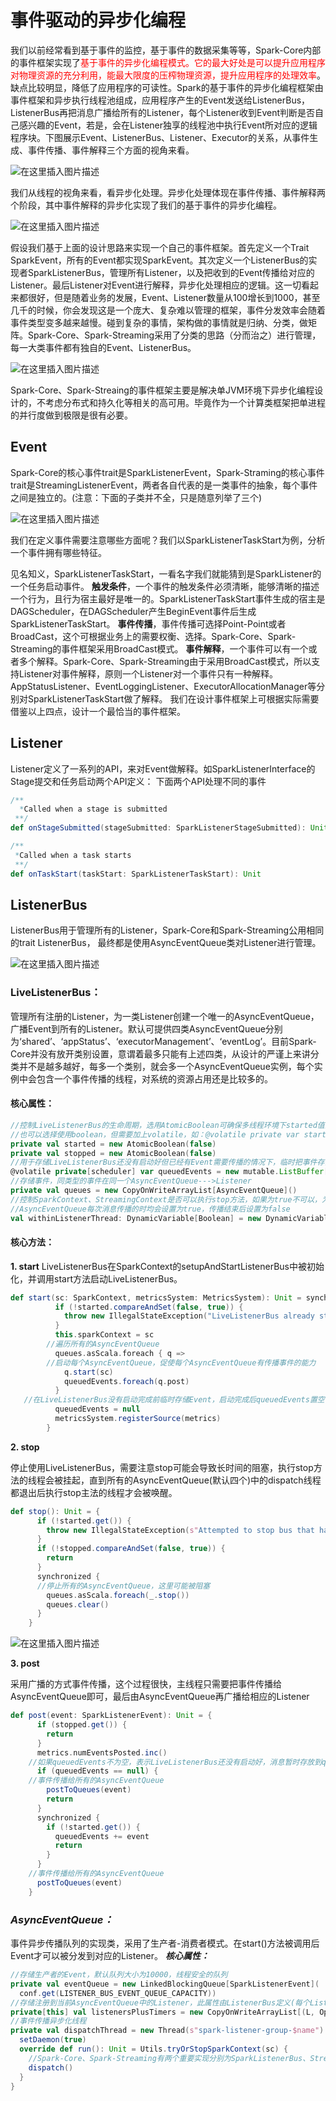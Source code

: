 # 事件驱动的异步化编程

我们以前经常看到基于事件的监控，基于事件的数据采集等等，Spark-Core内部的事件框架实现了<font color=red>基于事件的异步化编程模式。它的最大好处是可以提升应用程序对物理资源的充分利用，能最大限度的压榨物理资源，提升应用程序的处理效率</font>。缺点比较明显，降低了应用程序的可读性。Spark的基于事件的异步化编程框架由事件框架和异步执行线程池组成，应用程序产生的Event发送给ListenerBus，ListenerBus再把消息广播给所有的Listener，每个Listener收到Event判断是否自己感兴趣的Event，若是，会在Listener独享的线程池中执行Event所对应的逻辑程序块。下图展示Event、ListenerBus、Listener、Executor的关系，从事件生成、事件传播、事件解释三个方面的视角来看。

![在这里插入图片描述](watermark,type_ZmFuZ3poZW5naGVpdGk,shadow_10,text_aHR0cHM6Ly9ibG9nLmNzZG4ubmV0L2FzZDQ5MTMxMA==,size_16,color_FFFFFF,t_70.png)

我们从线程的视角来看，看异步化处理。异步化处理体现在事件传播、事件解释两个阶段，其中事件解释的异步化实现了我们的基于事件的异步化编程。

![在这里插入图片描述](20190411144456755.png)

假设我们基于上面的设计思路来实现一个自己的事件框架。首先定义一个Trait SparkEvent，所有的Event都实现SparkEvent。其次定义一个ListenerBus的实现者SparkListenerBus，管理所有Listener，以及把收到的Event传播给对应的Listener。最后Listener对Event进行解释，异步化处理相应的逻辑。这一切看起来都很好，但是随着业务的发展，Event、Listener数量从100增长到1000，甚至几千的时候，你会发现这是一个庞大、复杂难以管理的框架，事件分发效率会随着事件类型变多越来越慢。碰到复杂的事情，架构做的事情就是归纳、分类，做矩阵。Spark-Core、Spark-Streaming采用了分类的思路（分而治之）进行管理，每一大类事件都有独自的Event、ListenerBus。

![在这里插入图片描述](20190411144524351.png)

Spark-Core、Spark-Streaing的事件框架主要是解决单JVM环境下异步化编程设计的，不考虑分布式和持久化等相关的高可用。毕竟作为一个计算类框架把单进程的并行度做到极限是很有必要。

## Event

Spark-Core的核心事件trait是SparkListenerEvent，Spark-Straming的核心事件trait是StreamingListenerEvent，两者各自代表的是一类事件的抽象，每个事件之间是独立的。(注意：下面的子类并不全，只是随意列举了三个)

![在这里插入图片描述](watermark,type_ZmFuZ3poZW5naGVpdGk,shadow_10,text_aHR0cHM6Ly9ibG9nLmNzZG4ubmV0L2FzZDQ5MTMxMA==,size_16,color_FFFFFF,t_70-20191215145307846.png)

我们在定义事件需要注意哪些方面呢？我们以SparkListenerTaskStart为例，分析一个事件拥有哪些特征。

见名知义，SparkListenerTaskStart，一看名字我们就能猜到是SparkListener的一个任务启动事件。
**触发条件**，一个事件的触发条件必须清晰，能够清晰的描述一个行为，且行为宿主最好是唯一的。SparkListenerTaskStart事件生成的宿主是DAGScheduler，在DAGScheduler产生BeginEvent事件后生成SparkListenerTaskStart。
**事件传播**，事件传播可选择Point-Point或者BroadCast，这个可根据业务上的需要权衡、选择。Spark-Core、Spark-Streaming的事件框架采用BroadCast模式。
**事件解释**，一个事件可以有一个或者多个解释。Spark-Core、Spark-Streaming由于采用BroadCast模式，所以支持Listener对事件解释，原则一个Listener对一个事件只有一种解释。AppStatusListener、EventLoggingListener、ExecutorAllocationManager等分别对SparkListenerTaskStart做了解释。
我们在设计事件框架上可根据实际需要借鉴以上四点，设计一个最恰当的事件框架。

## Listener

Listener定义了一系列的API，来对Event做解释。如SparkListenerInterface的Stage提交和任务启动两个API定义：
 下面两个API处理不同的事件

```scala
/**
  *Called when a stage is submitted
 **/
def onStageSubmitted(stageSubmitted: SparkListenerStageSubmitted): Unit

/**
 *Called when a task starts
 **/
def onTaskStart(taskStart: SparkListenerTaskStart): Unit
```

## ListenerBus

ListenerBus用于管理所有的Listener，Spark-Core和Spark-Streaming公用相同的trait ListenerBus， 最终都是使用AsyncEventQueue类对Listener进行管理。

![在这里插入图片描述](20190411144845899.png)

### LiveListenerBus：

管理所有注册的Listener，为一类Listener创建一个唯一的AsyncEventQueue，广播Event到所有的Listener。默认可提供四类AsyncEventQueue分别为‘shared’、‘appStatus’、‘executorManagement’、‘eventLog’。目前Spark-Core并没有放开类别设置，意谓着最多只能有上述四类，从设计的严谨上来讲分类并不是越多越好，每多一个类别，就会多一个AsyncEventQueue实例，每个实例中会包含一个事件传播的线程，对系统的资源占用还是比较多的。

#### 核心属性：

```scala
//控制LiveListenerBus的生命周期，选用AtomicBoolean可确保多线程环境下started值的内存可见性
//也可以选择使用boolean，但需要加上volatile，如：@volatile private var started=false，但这种方案笔者觉的没有AtomicBoolean好
private val started = new AtomicBoolean(false)
private val stopped = new AtomicBoolean(false)
//用于存储LiveListenerBus还没有启动好但已经有Event需要传播的情况下，临时把事件存储在queueEvents中
@volatile private[scheduler] var queuedEvents = new mutable.ListBuffer[SparkListenerEvent]()
//存储事件，同类型的事件在同一个AsyncEventQueue--->Listener
private val queues = new CopyOnWriteArrayList[AsyncEventQueue]()
//控制SparkContext、StreamingContext是否可以执行stop方法，如果为true不可以，为false则可以
//AsyncEventQueue每次消息传播的时均会设置为true，传播结束后设置为false
val withinListenerThread: DynamicVariable[Boolean] = new DynamicVariable[Boolean](false)

```

#### 核心方法：

**1. start**
LiveListenerBus在SparkContext的setupAndStartListenerBus中被初始化，并调用start方法启动LiveListenerBus。

```scala
def start(sc: SparkContext, metricsSystem: MetricsSystem): Unit = synchronized {
          if (!started.compareAndSet(false, true)) {
            throw new IllegalStateException("LiveListenerBus already started.")
          }
          this.sparkContext = sc
        //遍历所有的AsyncEventQueue
          queues.asScala.foreach { q =>
        //启动每个AsyncEventQueue，促使每个AsyncEventQueue有传播事件的能力
            q.start(sc)
            queuedEvents.foreach(q.post)
          }
   //在LiveListenerBus没有启动完成前临时存储Event，启动完成后queuedEvents置空
          queuedEvents = null
          metricsSystem.registerSource(metrics)
        }

```

**2. stop**

停止使用LiveListenerBus，需要注意stop可能会导致长时间的阻塞，执行stop方法的线程会被挂起，直到所有的AsyncEventQueue(默认四个)中的dispatch线程都退出后执行stop主法的线程才会被唤醒。

```scala
def stop(): Unit = {
      if (!started.get()) {
        throw new IllegalStateException(s"Attempted to stop bus that has not yet started!")
      }
      if (!stopped.compareAndSet(false, true)) {
        return
      }
      synchronized {
      //停止所有的AsyncEventQueue，这里可能被阻塞
        queues.asScala.foreach(_.stop())
        queues.clear()
      }
    }

```

![在这里插入图片描述](watermark,type_ZmFuZ3poZW5naGVpdGk,shadow_10,text_aHR0cHM6Ly9ibG9nLmNzZG4ubmV0L2FzZDQ5MTMxMA==,size_16,color_FFFFFF,t_70-20191215145900761.png)

**3. post**

采用广播的方式事件传播，这个过程很快，主线程只需要把事件传播给AsyncEventQueue即可，最后由AsyncEventQueue再广播给相应的Listener

```scala
def post(event: SparkListenerEvent): Unit = {
      if (stopped.get()) {
        return
      }
      metrics.numEventsPosted.inc()
    //如果queuedEvents不为空，表示LiveListenerBus还没有启动好，消息暂时存放到queuedEvents中
      if (queuedEvents == null) {
    //事件传播给所有的AsyncEventQueue
        postToQueues(event)
        return
      }
      synchronized {
        if (!started.get()) {
          queuedEvents += event
          return
        }
      }
    //事件传播给所有的AsyncEventQueue
      postToQueues(event)
    }

```

### ***AsyncEventQueue：***

事件异步传播队列的实现类，采用了生产者-消费者模式。在start()方法被调用后Event才可以被分发到对应的Listener。
***核心属性：***

```scala
//存储生产者的Event，默认队列大小为10000，线程安全的队列
private val eventQueue = new LinkedBlockingQueue[SparkListenerEvent](
  conf.get(LISTENER_BUS_EVENT_QUEUE_CAPACITY))
//存储注册到当前AsyncEventQueue中的Listener，此属性由ListenerBus定义(每个Listener对应一个Timer，关于Metrics框架后面介绍)
private[this] val listenersPlusTimers = new CopyOnWriteArrayList[(L, Option[Timer])]
//事件传播异步化线程
private val dispatchThread = new Thread(s"spark-listener-group-$name") {
  setDaemon(true)
  override def run(): Unit = Utils.tryOrStopSparkContext(sc) {
	//Spark-Core、Spark-Streaming有两个重要实现分别为SparkListenerBus、StreamingListenerBus。在两个ListenerBus匹配相应的Listener
    dispatch()
  }
}

```

